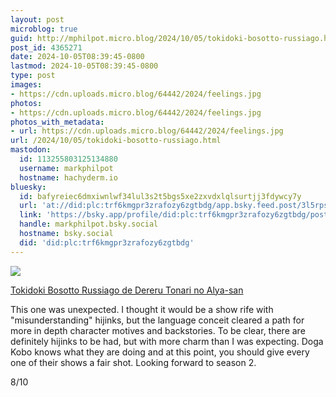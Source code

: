 ```yaml
---
layout: post
microblog: true
guid: http://mphilpot.micro.blog/2024/10/05/tokidoki-bosotto-russiago.html
post_id: 4365271
date: 2024-10-05T08:39:45-0800
lastmod: 2024-10-05T08:39:45-0800
type: post
images:
- https://cdn.uploads.micro.blog/64442/2024/feelings.jpg
photos:
- https://cdn.uploads.micro.blog/64442/2024/feelings.jpg
photos_with_metadata:
- url: https://cdn.uploads.micro.blog/64442/2024/feelings.jpg
url: /2024/10/05/tokidoki-bosotto-russiago.html
mastodon:
  id: 113255803125134880
  username: markphilpot
  hostname: hachyderm.io
bluesky:
  id: bafyreiec6dmxiwnlwf34lul3s2t5bgs5xe2zxvdxlqlsurtjj3fdywcy7y
  url: 'at://did:plc:trf6kmgpr3zrafozy6zgtbdg/app.bsky.feed.post/3l5rpsjoivr2l'
  link: 'https://bsky.app/profile/did:plc:trf6kmgpr3zrafozy6zgtbdg/post/3l5rpsjoivr2l'
  handle: markphilpot.bsky.social
  hostname: bsky.social
  did: 'did:plc:trf6kmgpr3zrafozy6zgtbdg'
---
```

![](https://micro.markphilpot.com/uploads/2024/feelings.jpg)

[Tokidoki Bosotto Russiago de Dereru Tonari no Alya-san](https://anilist.co/anime/162804/Tokidoki-Bosotto-Russiago-de-Dereru-Tonari-no-Alyasan/)

This one was unexpected. I thought it would be a show rife with "misunderstanding" hijinks, but the language conceit cleared a path for more in depth character motives and backstories. To be clear, there are definitely hijinks to be had, but with more charm than I was expecting. Doga Kobo knows what they are doing and at this point, you should give every one of their shows a fair shot. Looking forward to season 2.

8/10

